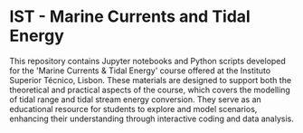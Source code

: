 # IST - Marine Currents and Tidal Energy


This repository contains Jupyter notebooks and Python scripts developed for the 'Marine Currents &amp; Tidal Energy' course offered at the Instituto Superior Técnico, Lisbon. These materials are designed to support both the theoretical and practical aspects of the course, which covers the modelling of tidal range and tidal stream energy conversion. They serve as an educational resource for students to explore and model scenarios, enhancing their understanding through interactive coding and data analysis.
 
